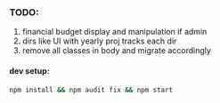 ### TODO:
1. financial budget display and manipulation if admin
2. dirs like UI with yearly proj tracks each dir  
3. remove all classes in body and migrate accordingly

#### dev setup:

```bash
npm install && npm audit fix && npm start
```

